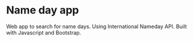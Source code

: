 # Name day app

Web app to search for name days. Using International Nameday API. Built with Javascript and Bootstrap.
